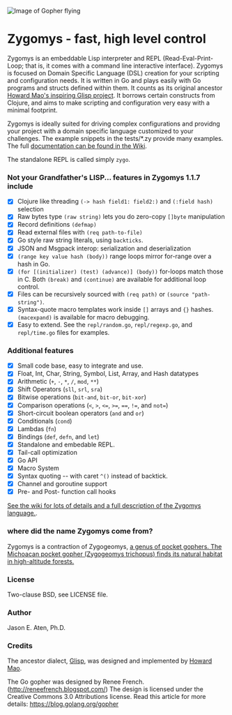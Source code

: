 ![Image of Gopher flying](https://github.com/glycerine/zygomys/blob/master/biplane.jpg)

# Zygomys - fast, high level control

Zygomys is an embeddable Lisp interpreter and REPL (Read-Eval-Print-Loop;
that is, it comes with a command line interactive interface).
Zygomys is focused on Domain Specific Language (DSL) creation for your
scripting and configuration needs. It is written in Go and plays easily with Go programs
and structs defined within them. It counts as its original ancestor
[Howard Mao's inspiring Glisp project](https://github.com/zhemao/glisp).
It borrows certain constructs from Clojure, and aims to make scripting
and configuration very easy with a minimal footprint.

Zygomys is ideally suited for driving complex configurations and providng
your project with a domain specific language customized to your challenges.
The example snippets in the tests/*.zy provide many examples.
The full [documentation can be found in the Wiki](https://github.com/glycerine/zygomys/wiki).

The standalone REPL is called simply `zygo`.

### Not your Grandfather's LISP... features in Zygomys 1.1.7 include

 * [x] Clojure like threading `(-> hash field1: field2:)` and `(:field hash)` selection
 * [x] Raw bytes type `(raw string)` lets you do zero-copy `[]byte` manipulation
 * [x] Record definitions `(defmap)`
 * [x] Read external files with `(req path-to-file)`
 * [x] Go style raw string literals, using `backticks`.
 * [x] JSON and Msgpack interop: serialization and deserialization
 * [x] `(range key value hash (body))` range loops mirror for-range over a hash in Go.
 * [x] `(for [(initializer) (test) (advance)] (body))` for-loops match those in C. Both `(break)` and `(continue)` are available for additional loop control.
 * [x] Files can be recursively sourced with `(req path)` or `(source "path-string")`.
 * [x] Syntax-quote macro templates work inside `[]` arrays and `{}` hashes. `(macexpand)` is available for macro debugging.
 * [x] Easy to extend. See the `repl/random.go`, `repl/regexp.go`, and `repl/time.go` files for examples.

### Additional features

 * [x] Small code base, easy to integrate and use.
 * [x] Float, Int, Char, String, Symbol, List, Array, and Hash datatypes
 * [x] Arithmetic (`+`, `-`, `*`, `/`, `mod`, `**`)
 * [x] Shift Operators (`sll`, `srl`, `sra`)
 * [x] Bitwise operations (`bit-and`, `bit-or`, `bit-xor`)
 * [x] Comparison operations (`<`, `>`, `<=`, `>=`, `==`, `!=`, and `not=`)
 * [x] Short-circuit boolean operators (`and` and `or`)
 * [x] Conditionals (`cond`)
 * [x] Lambdas (`fn`)
 * [x] Bindings (`def`, `defn`, and `let`)
 * [x] Standalone and embedable REPL.
 * [x] Tail-call optimization
 * [x] Go API
 * [x] Macro System
 * [x] Syntax quoting -- with caret `^()` instead of backtick.
 * [x] Channel and goroutine support
 * [x] Pre- and Post- function call hooks

[See the wiki for lots of details and a full description of the Zygomys language.](https://github.com/glycerine/zygomys/wiki).

### where did the name Zygomys come from?

Zygomys is a contraction of Zygogeomys, [a genus of pocket gophers. The Michoacan pocket gopher (Zygogeomys trichopus) finds its natural habitat in high-altitude forests.](https://en.wikipedia.org/wiki/Michoacan_pocket_gopher)

### License

Two-clause BSD, see LICENSE file.

### Author

Jason E. Aten, Ph.D.

### Credits

The ancestor dialect, [Glisp](https://github.com/zhemao/glisp), was designed and implemented by [Howard Mao](https://zhehaomao.com/).

The Go gopher was designed by Renee French. (http://reneefrench.blogspot.com/)
The design is licensed under the Creative Commons 3.0 Attributions license.
Read this article for more details: https://blog.golang.org/gopher
